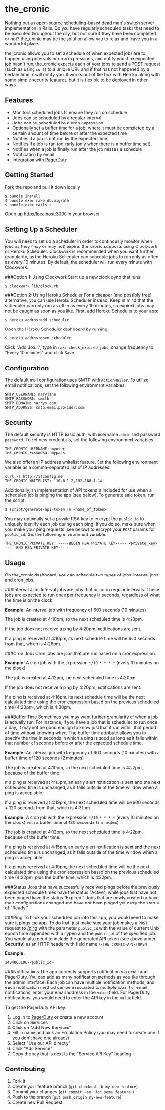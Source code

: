 the_cronic
==========

Nothing but an open-source scheduling-based dead man's switch server implementation in Rails. Do you have regularly scheduled tasks that need to be executed throughout the day, but not sure if they have been completed or not? the_cronic may be the solution allow you to relax and leave you in a wonderful place.

the_cronic allows you to set a schedule of when expected jobs are to happen using intervals or cron expressions, and notify you if an expected job hasn't run. the_cronic expects each of your jobs to send a POST request (such as using `curl`) to a unique URL and if that has not happened by a certain time, it will notify you. It works out of the box with Heroku along with some simple security features, but it is flexible to be deployed in other ways.

Features
--------
- Monitors scheduled jobs to ensure they run on schedule
- Jobs can be scheduled by a regular interval
- Jobs can be scheduled by a cron expression
- Optionally set a buffer time for a job, where it must be completed by a certain amount of time before or after the expected time
- Notifies if a job is not run by the expected time
- Notifies if a job is ran too early (only when there is a buffer time set)
- Notifies when a job is finally run after the job misses a schedule
- Notification by email
- Integration with [PagerDuty](http://www.pagerduty.com)

Getting Started
------------
Fork the repo and pull it down locally

    $ bundle install
    $ bundle exec rake db:migrate
	$ bundle exec rails s

Open up <http://localhost:3000> in your browser

Setting Up a Scheduler
--------------------
You will need to set up a scheduler in order to continously monitor when jobs as they (may or may not) expire. the_cronic supports using Clockwork or Heroku Scheduler. Clockwork is recommended when you want further granularity, as the Heroku Scheduler can schedule jobs to run only as often as every 10 minutes. By default, the scheduler will run every minute with Clockwork.

###Option 1: Using Clockwork
Start up a new clock dyno that runs:

	$ clockwork lib/clock.rb

###Option 2: Using Heroku Scheduler
For a cheaper (and possibly free) alternative, you can use Heroku Scheduler instead. Keep in mind that the scheduler can only run as often as every 10 minutes, so expired jobs may not be caught as soon as you like. First, add Heroku Scheduler to your app:

	$ heroku addons:add scheduler
Open the Heroku Scheduler dashboard by running:

	$ heroku addons:open scheduler

Click "Add Job...", type in `rake check_expired_jobs`, change frequency to "Every 10 minutes" and click Save.


Configuration
-------------
The default mail configuration uses SMTP with `ActionMailer`. To utilize email notifications, set the following environment variables:

	SMTP_USERNAME: maryjane
	SMTP_PASSWORD: smith
	SMTP_DOMAIN: harrys.com
	SMTP_ADDRESS: smtp.emailprovider.com

Security
--------
The default security is HTTP basic auth, with username `admin` and password
`password`. To set new credentials, set the following environment variables:

    THE_CRONIC_USERNAME: myuser
    THE_CRONIC_PASSWORD: mypass
We also offer an IP address whitelist feature. Set the following environment
variable as a comma-separated list of IP addresses:

    curl -s http://ifconfig.me
    THE_CRONIC_WHITELIST: '10.0.1.2,192.168.1.34'
Additionally, an implementation of API tokens is included for use when a scheduled job is pinging the app (see below). To generate said token, run the script:

	$ script/generate-api-token -n <name_of_token>

You may optionally set a private RSA key to encrypt the `public_id` to uniquely identify each job during each ping. If you do so, make sure when you make your ping requests (see below) to encrypt your `POST` params for `public_id`. Set the following environment variable:

	THE_CRONIC_PRIVATE_KEY: -----BEGIN RSA PRIVATE KEY----- <private_key> -----END RSA PRIVATE KEY-----

Usage
-----
On the_cronic dashboard, you can schedule two types of jobs: interval jobs and cron jobs.

###Interval Jobs
Interval jobs are jobs that occur in regular intervals. These jobs are expected to run once per frequency in seconds, regardless of what the time is on the clock.

**Example:** An interval job with frequency of 600 seconds (10 minutes)

The job is created at 4:10pm, so the next scheduled time is 4:20pm.

If the job does not receive a ping by 4:20pm, notifications are sent.

If a ping is received at 4:16pm, its next schedule time will be 600 seconds from that, which is 4:26pm.


###Cron Jobs
Cron jobs are jobs that are run based on a cron expression.

**Example:** A cron job with the expression `*/10 * * * *` (every 10 minutes on the clock)

The job is created at 4:12pm, the next scheduled time is 4:20pm.

If the job does not receive a ping by 4:20pm, notifications are sent.

If a ping is received at 4:16pm, its next schedule time will be the next calculated time using the cron expression based on the previous scheduled time (4:20pm), which is 4:30pm.

###Buffer Time
Sometimes you may want further granularity of when a job is actually run. For instance, if you have a job that is scheduled to run once a day, it may not be good enough to know just that it ran within that period of time without knowing *when*. The buffer time attribute allows you to specify the time in seconds in which a ping is good as long as it falls within that number of seconds before *or* after the expected schedule time.

**Example:** An interval job with frequency of 600 seconds (10 minutes) with a buffer time of 120 seconds (2 minutes)

The job is created at 4:10pm, so the next scheduled time is 4:22pm, because of the buffer time.

If a ping is received at 4:13pm, an early alert notification is sent and the next scheduled time is unchanged, as it falls outside of the time window when a ping is acceptable.

If a ping is received at 4:19pm, the next scheduled time will be 600 seconds + 120 seconds from that, which is 4:31pm.

**Example:** A cron job with the expression `*/10 * * * *` (every 10 minutes on the clock) with a buffer time of 120 seconds (2 minutes)

The job is created at 4:12pm, so the next scheduled time is 4:22pm, because of the buffer time.

If a ping is received at 4:15pm, an early alert notification is sent and the next scheduled time is unchanged, as it falls outside of the time window when a ping is acceptable.

If a ping is received at 4:19pm, the next scheduled time will be the next calculated time using the cron expression based on the previous scheduled time (4:22pm) plus the buffer time, which is 4:32pm.


###Status
Jobs that have successfully received pings before the previously expected schedule times have the status "Active", while jobs that have not been pinged have the status "Expired." Jobs that are newly created or have their configurations changed and have not been pinged yet carry the status of "Ready."

###Ping
To hook your scheduled job into this app, you would need to make sure it pings the app. To do that, just make sure your job makes a `POST` request to [/ping](http://localhost:3000/ping) with the parameter `public_id` with the value of current Unix epoch time appended with a hypen and the `public_id` of the specified job. You would also need to include the generated API token (see above under **Security**) as an HTTP header with field name `X-THE_CRONIC-API-TOKEN`

**Example:**

	1404863196-<public_id>

###Notifications
The app currently supports notification via email and PagerDuty. You can add as many notification methods as you like through the admin interface. Each job can have multiple notification methods, and each notification method can be associated to multiple jobs. For email notifications, enter your email address in the `value` field. For PagerDuty notifications, you would need to enter the API key in the `value` field.

To get the PagerDuty API key:

1. Log in to [PagerDuty](http://www.pagerduty.com) or create a new account
2. Click on Services
3. Click on "Add New Services"
4. Fill in name and pick an Escalation Policy (you may need to create one if you don't have one already)
5. Select "Use our API directly"
6. Click "Add Service"
7. Copy the key that is next to the "Service API Key" heading

Contributing
------------

1. Fork it
2. Create your feature branch (`git checkout -b my-new-feature`)
3. Commit your changes (`git commit -am 'Add some feature'`)
4. Push to the branch (`git push origin my-new-feature`)
5. Create new Pull Request
